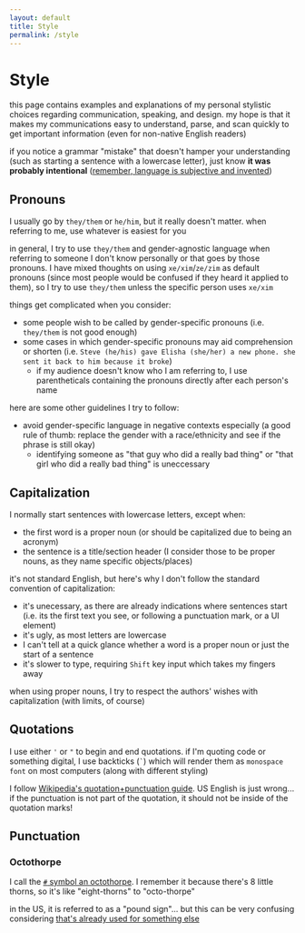 ```yaml
---
layout: default
title: Style
permalink: /style
---
```


# Style

this page contains examples and explanations of my personal stylistic choices regarding communication, speaking, and design. my hope is that it makes my communications easy to understand, parse, and scan quickly to get important information (even for non-native English readers)

if you notice a grammar "mistake" that doesn't hamper your understanding (such as starting a sentence with a lowercase letter), just know **it was probably intentional** ([remember, language is subjective and invented](https://en.wikipedia.org/wiki/Origin_of_language))

## Pronouns

I usually go by `they/them` or `he/him`, but it really doesn't matter. when referring to me, use whatever is easiest for you

in general, I try to use `they/them` and gender-agnostic language when referring to someone I don't know personally or that goes by those pronouns. I have mixed thoughts on using `xe/xim`/`ze/zim` as default pronouns (since most people would be confused if they heard it applied to them), so I try to use `they/them` unless the specific person uses `xe/xim`

things get complicated when you consider:

  * some people wish to be called by gender-specific pronouns (i.e. `they/them` is not good enough)
  * some cases in which gender-specific pronouns may aid comprehension or shorten  (i.e. `Steve (he/his) gave Elisha (she/her) a new phone. she sent it back to him because it broke`)
    * if my audience doesn't know who I am referring to, I use parentheticals containing the pronouns directly after each person's name

here are some other guidelines I try to follow:

  * avoid gender-specific language in negative contexts especially (a good rule of thumb: replace the gender with a race/ethnicity and see if the phrase is still okay)
    * identifying someone as "that guy who did a really bad thing" or "that girl who did a really bad thing" is uneccessary

## Capitalization

I normally start sentences with lowercase letters, except when:

  * the first word is a proper noun (or should be capitalized due to being an acronym)
  * the sentence is a title/section header (I consider those to be proper nouns, as they name specific objects/places)

it's not standard English, but here's why I don't follow the standard convention of capitalization:
 
  * it's unecessary, as there are already indications where sentences start (i.e. its the first text you see, or following a punctuation mark, or a UI element)
  * it's ugly, as most letters are lowercase
  * I can't tell at a quick glance whether a word is a proper noun or just the start of a sentence
  * it's slower to type, requiring `Shift` key input which takes my fingers away

when using proper nouns, I try to respect the authors' wishes with capitalization (with limits, of course)

## Quotations

I use either `'` or `"` to begin and end quotations. if I'm quoting code or something digital, I use backticks (`` ` ``) which will render them as `monospace font` on most computers (along with different styling)

I follow [Wikipedia's quotation+punctuation guide](https://en.wikipedia.org/wiki/Wikipedia_talk:Manual_of_Style/quotation_and_punctuation#Quotation_marks_and_punctuation). US English is just wrong... if the punctuation is not part of the quotation, it should not be inside of the quotation marks!


## Punctuation

### Octothorpe

I call the [`#` symbol an octothorpe](https://en.wikipedia.org/wiki/Number_sign). I remember it because there's 8 little thorns, so it's like "eight-thorns" to "octo-thorpe"

in the US, it is referred to as a "pound sign"... but this can be very confusing considering [that's already used for something else](https://en.wikipedia.org/wiki/Pound_sign)

